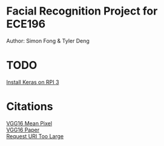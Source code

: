 # Facial Recognition Project for ECE196

Author: Simon Fong & Tyler Deng

# TODO
[Install Keras on RPI 3](https://medium.com/@paroskwan/layman-installation-guide-for-keras-and-tensorflow-on-rpi-3-38b84f3e59dc)  

# Citations
[VGG16 Mean Pixel](https://gist.github.com/ksimonyan/211839e770f7b538e2d8#file-readme-md)  
[VGG16 Paper](https://arxiv.org/abs/1409.1556)  
[Request URI Too Large](https://stackoverflow.com/questions/1067334/how-to-set-the-allowed-url-length-for-a-nginx-request-error-code-414-uri-too)  
